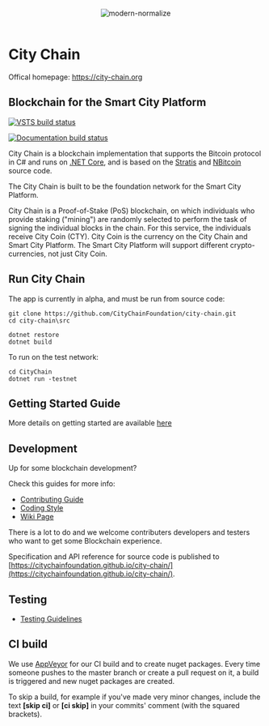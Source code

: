 <div align="center">
	<br>
  <img src="https://city-chain.org/images/logo/city-chain-gold-100x.png" alt="modern-normalize">
	<br>
	<br>
</div>

City Chain
===============

Offical homepage:
https://city-chain.org

Blockchain for the Smart City Platform
----------------------------

[![VSTS build status][1]][2]

[1]: https://citychain.visualstudio.com/city-chain/_apis/build/status/3?branch=master
[2]: https://citychain.visualstudio.com/city-chain/_build/latest?definitionId=3&branch=master

[![Documentation build status][3]][4]

[3]: https://ci.appveyor.com/api/projects/status/xs9789ye8ulu29j3/branch/master?svg=true
[4]: https://ci.appveyor.com/project/citychain/city-chain

City Chain is a blockchain implementation that supports the Bitcoin protocol in C# and runs on [.NET Core](https://dotnet.github.io/), and is based on the [Stratis](https://github.com/stratisproject) and [NBitcoin](https://github.com/MetacoSA/NBitcoin) source code.

The City Chain is built to be the foundation network for the Smart City Platform.

City Chain is a Proof-of-Stake (PoS) blockchain, on which individuals who provide staking ("mining") are randomly selected to perform the 
task of signing the individual blocks in the chain. For this service, the individuals receive City Coin (CTY). City Coin is the currency on the 
City Chain and Smart City Platform. The Smart City Platform will support different crypto-currencies, not just City Coin.

Run City Chain
------------------

The app is currently in alpha, and must be run from source code:

```
git clone https://github.com/CityChainFoundation/city-chain.git
cd city-chain\src

dotnet restore
dotnet build
```

To run on the test network:
```
cd CityChain
dotnet run -testnet
```

Getting Started Guide
-----------
More details on getting started are available [here](Documentation/getting-started.md)

Development
-----------
Up for some blockchain development?

Check this guides for more info:
* [Contributing Guide](Documentation/contributing.md)
* [Coding Style](Documentation/coding-style.md)
* [Wiki Page](https://stratisplatform.atlassian.net/wiki/spaces/WIKI/overview)

There is a lot to do and we welcome contributers developers and testers who want to get some Blockchain experience.

Specification and API reference for source code is published to [https://citychainfoundation.github.io/city-chain/](https://citychainfoundation.github.io/city-chain/).

Testing
-------
* [Testing Guidelines](Documentation/testing-guidelines.md)

CI build
-----------

We use [AppVeyor](https://www.appveyor.com/) for our CI build and to create nuget packages.
Every time someone pushes to the master branch or create a pull request on it, a build is triggered and new nuget packages are created.

To skip a build, for example if you've made very minor changes, include the text **[skip ci]** or **[ci skip]** in your commits' comment (with the squared brackets).
